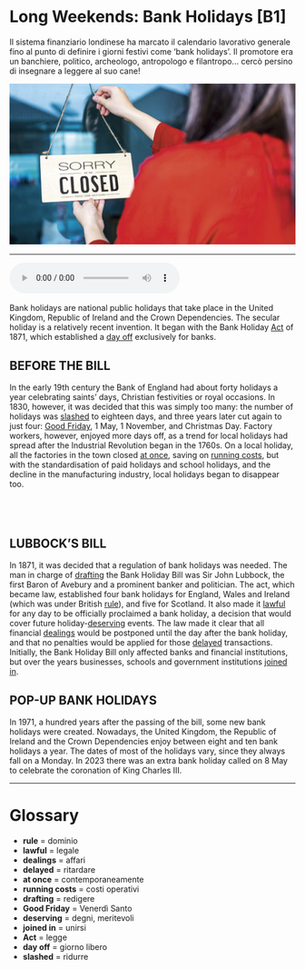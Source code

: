# Long Weekends: Bank Holidays   [B1]

Il sistema finanziario londinese ha marcato il calendario lavorativo generale fino al punto di definire i giorni festivi come ‘bank holidays’. Il promotore era un banchiere, politico, archeologo, antropologo e filantropo... cercò persino di insegnare a leggere al suo cane!

![](Long%20Weekends%20Bank%20Holidays.jpg)

--------------

<div>
<audio controls autoplay>
    <source src="https:/raw.githubusercontent.com/dartie/speakup/main/2023-09/Long%20Weekends%20Bank%20Holidays.mp3" type="audio/mpeg">
</audio>
</div>


Bank holidays are national public holidays that take place in the United Kingdom, Republic of Ireland and the Crown Dependencies. The secular holiday is a relatively recent invention. It began with the Bank Holiday [Act](## "legge") of 1871, which established a [day off](## "giorno libero") exclusively for banks.

## BEFORE THE BILL
In the early 19th century the Bank of England had about forty holidays a year celebrating saints’ days, Christian festivities or royal occasions. In 1830, however, it was decided that this was simply too many: the number of holidays was [slashed](## "ridurre") to eighteen days, and three years later cut again to just four: [Good Friday](## "Venerdì Santo"), 1 May, 1 November, and Christmas Day. Factory workers, however, enjoyed more days off, as a trend for local holidays had spread after the Industrial Revolution began in the 1760s. On a local holiday, all the factories in the town closed [at once](## "contemporaneamente"), saving on [running costs](## "costi operativi"), but with the standardisation of paid holidays and school holidays, and the decline in the manufacturing industry, local holidays began to disappear too.

##  

## LUBBOCK’S BILL
In 1871, it was decided that a regulation of bank holidays was needed. The man in charge of [drafting](## "redigere") the Bank Holiday Bill was Sir John Lubbock, the first Baron of Avebury and a prominent banker and politician. The act, which became law, established four bank holidays for England, Wales and Ireland (which was under British [rule](## "dominio")), and five for Scotland. It also made it [lawful](## "legale") for any day to be officially proclaimed a bank holiday, a decision that would cover future holiday-[deserving](## "degni, meritevoli") events. The law made it clear that all financial [dealings](## "affari") would be postponed until the day after the bank holiday, and that no penalties would be applied for those [delayed](## "ritardare") transactions. Initially, the Bank Holiday Bill only affected banks and financial institutions, but over the years businesses, schools and government institutions [joined in](## "unirsi").

## POP-UP BANK HOLIDAYS
In 1971, a hundred years after the passing of the bill, some new bank holidays were created. Nowadays, the United Kingdom, the Republic of Ireland and the Crown Dependencies enjoy between eight and ten bank holidays a year. The dates of most of the holidays vary, since they always fall on a Monday. In 2023 there was an extra bank holiday called on 8 May to celebrate the coronation of King Charles III.

--------------

<div style = "display:block; clear:both; page-break-after:always;"></div>

# Glossary
* **rule** = dominio
* **lawful** = legale
* **dealings** = affari
* **delayed** = ritardare
* **at once** = contemporaneamente
* **running costs** = costi operativi
* **drafting** = redigere
* **Good Friday** = Venerdì Santo
* **deserving** = degni, meritevoli
* **joined in** = unirsi
* **Act** = legge
* **day off** = giorno libero
* **slashed** = ridurre
